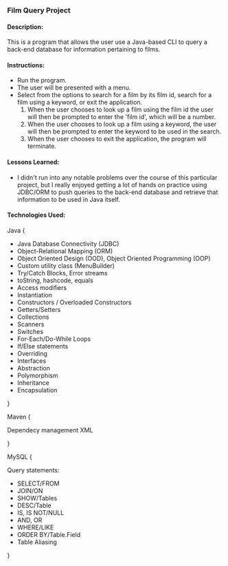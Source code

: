 ### Film Query Project

#### Description:
This is a program that allows the user use a Java-based CLI to query a back-end database for information pertaining to films.

#### Instructions:

- Run the program.
- The user will be presented with a menu.
- Select from the options to search for a film by its film id, search for a film using a keyword, or exit the application.
  1. When the user chooses to look up a film using the film id the user will then be prompted to enter the 'film id', which will be a number.
  2. When the user chooses to look up a film using a keyword, the user will then be prompted to enter the keyword to be used in the search.
  3. When the user chooses to exit the application, the program will terminate.

#### Lessons Learned:
- I didn't run into any notable problems over the course of this particular project, but I really enjoyed getting a lot of hands on practice using JDBC/ORM to push queries to the back-end database and retrieve that information to be used in Java itself.

#### Technologies Used:

Java {

- Java Database Connectivity (JDBC)
- Object-Relational Mapping (ORM)
- Object Oriented Design (OOD), Object Oriented Programming (OOP)
- Custom utility class (MenuBuilder)
- Try/Catch Blocks, Error streams
- toString, hashcode, equals
- Access modifiers
- Instantiation
- Constructors / Overloaded Constructors
- Getters/Setters
- Collections
- Scanners
- Switches
- For-Each/Do-While Loops
- If/Else statements
- Overriding
- Interfaces
- Abstraction
- Polymorphism
- Inheritance
- Encapsulation

}

Maven {

  Dependecy management
  XML

}

MySQL {

Query statements:

- SELECT/FROM
- JOIN/ON
- SHOW/Tables
- DESC/Table
- IS, IS NOT/NULL
- AND, OR
- WHERE/LIKE
- ORDER BY/Table.Field
- Table Aliasing

}
